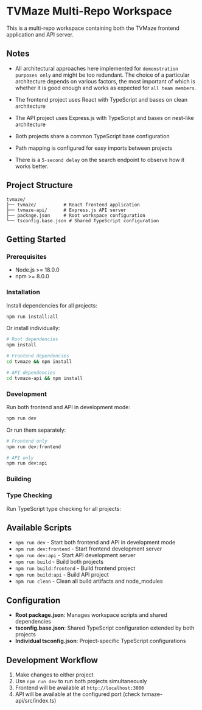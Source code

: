 # TVMaze Multi-Repo Workspace

This is a multi-repo workspace containing both the TVMaze frontend application and API server.

## Notes

- All architectural approaches here implemented for `demonstration purposes only` and might be too redundant. The choice of a particular architecture depends on various factors, the most important of which is whether it is good enough and works as expected for `all team members`.

- The frontend project uses React with TypeScript and bases on clean architecture
- The API project uses Express.js with TypeScript and bases on nest-like architecture
- Both projects share a common TypeScript base configuration
- Path mapping is configured for easy imports between projects

- There is a `5-second delay` on the search endpoint to observe how it works better.

## Project Structure

```
tvmaze/
├── tvmaze/          # React frontend application
├── tvmaze-api/      # Express.js API server
├── package.json     # Root workspace configuration
└── tsconfig.base.json # Shared TypeScript configuration
```

## Getting Started

### Prerequisites

- Node.js >= 18.0.0
- npm >= 8.0.0

### Installation

Install dependencies for all projects:

```bash
npm run install:all
```

Or install individually:

```bash
# Root dependencies
npm install

# Frontend dependencies
cd tvmaze && npm install

# API dependencies
cd tvmaze-api && npm install
```

### Development

Run both frontend and API in development mode:

```bash
npm run dev
```

Or run them separately:

```bash
# Frontend only
npm run dev:frontend

# API only
npm run dev:api
```

### Building

### Type Checking

Run TypeScript type checking for all projects:

## Available Scripts

- `npm run dev` - Start both frontend and API in development mode
- `npm run dev:frontend` - Start frontend development server
- `npm run dev:api` - Start API development server
- `npm run build` - Build both projects
- `npm run build:frontend` - Build frontend project
- `npm run build:api` - Build API project
- `npm run clean` - Clean all build artifacts and node_modules

## Configuration

- **Root package.json**: Manages workspace scripts and shared dependencies
- **tsconfig.base.json**: Shared TypeScript configuration extended by both projects
- **Individual tsconfig.json**: Project-specific TypeScript configurations

## Development Workflow

1. Make changes to either project
2. Use `npm run dev` to run both projects simultaneously
3. Frontend will be available at `http://localhost:3000`
4. API will be available at the configured port (check tvmaze-api/src/index.ts)



